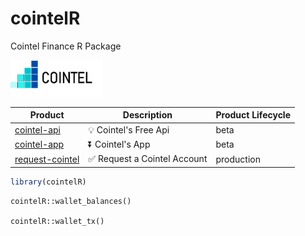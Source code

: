 # cointelR
Cointel Finance R Package

![Alt text](figures/logo.png?raw=true "Title")

| Product | Description | Product Lifecycle |
|---|---|---|
| [cointel-api](https://github.com/cointelfinance/cointel-api) | 💡 Cointel's Free Api | beta |
| [cointel-app](https://github.com/cointelfinance/cointel-api) | ⏬ Cointel's App | beta |
| [request-cointel](https://github.com/cointelfinance/request) | ✅ Request a Cointel Account | production |

```r
library(cointelR)
```
```{r}
cointelR::wallet_balances()

cointelR::wallet_tx()
```